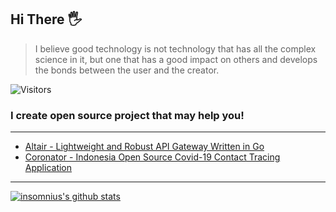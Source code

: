 ## Hi There 🖐 

> I believe good technology is not technology that has all the complex science in it, but one that has a good impact on others and develops the bonds between the user and the creator.

![Visitors](https://komarev.com/ghpvc/?username=insomnius)

### I create open source project that may help you!
---


- [Altair - Lightweight and Robust API Gateway Written in Go](https://github.com/codefluence-x/altair)
- [Coronator - Indonesia Open Source Covid-19 Contact Tracing Application](https://github.com/coronatorid)

---

<a href="https://github.com/insomnius"><img src="https://github-readme-stats.vercel.app/api?username=insomnius&hide_border=true&show_icons=true" alt="insomnius's github stats"></a>

